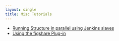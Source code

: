 ```yaml
---
layout: single
title: Misc Tutorials
---
```


* [Running Structure in parallel using Jenkins slaves](running-structure-in-parallel-using-jenkins-slaves.html)
* [Using the figshare Plug-in](using-the-figshare-plugin.html)
